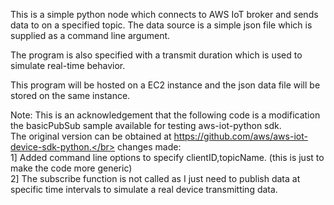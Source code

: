 This is a simple python node which connects to AWS IoT broker and sends data to on a specified topic.
The data source is a simple json file which is supplied as a command line argument.

The program is also specified with a transmit duration which is used to simulate real-time behavior.

This program will be hosted on a EC2 instance and the json data file will be stored on the same instance.

Note: This is an acknowledgement that the following code is a modification the basicPubSub sample available for testing
aws-iot-python sdk.</br>
The original version can be obtained at https://github.com/aws/aws-iot-device-sdk-python.</br>
changes made:</br>
1] Added command line options to specify clientID,topicName.
(this is just to make the code more generic)</br>
2] The subscribe function is not called as I just need to publish data at specific time intervals to
   simulate a real device transmitting data.
